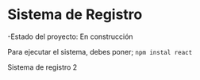 <h1>Sistema de Registro</h1>

-Estado del proyecto: En construcción

Para ejecutar el sistema, debes poner;
```npm instal react```

Sistema de registro 2
